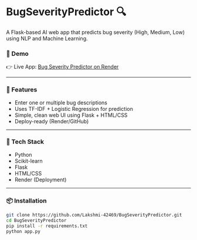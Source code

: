 # BugSeverityPredictor 🔍

A Flask-based AI web app that predicts bug severity (High, Medium, Low) using NLP and Machine Learning.

### 🚀 Demo
👉 Live App: [Bug Severity Predictor on Render](https://bugseveritypredictor.onrender.com)

---

### 📌 Features
- Enter one or multiple bug descriptions
- Uses TF-IDF + Logistic Regression for prediction
- Simple, clean web UI using Flask + HTML/CSS
- Deploy-ready (Render/GitHub)

---

### 🧠 Tech Stack
- Python
- Scikit-learn
- Flask
- HTML/CSS
- Render (Deployment)

---

### 📦 Installation

```bash
git clone https://github.com/Lakshmi-42469/BugSeverityPredictor.git
cd BugSeverityPredictor
pip install -r requirements.txt
python app.py
